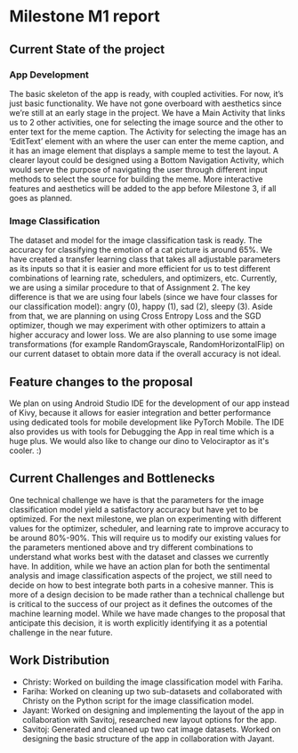 # Milestone M1 report

## Current State of the project

### App Development
The basic skeleton of the app is ready, with coupled activities. For now, it’s just basic functionality. We have not gone overboard with aesthetics since we’re still at an early stage in the project. We have a Main Activity that links us to 2 other activities, one for selecting the image source and the other to enter text for the meme caption. The Activity for selecting the image has an ‘EditText’ element with an where the user can enter the meme caption, and it has an image element that displays a sample meme to test the layout. A clearer layout could be designed using a Bottom Navigation Activity, which would serve the purpose of navigating the user through different input methods to select the source for building the meme. More interactive features and aesthetics will be added to the app before Milestone 3, if all goes as planned.

### Image Classification
The dataset and model for the image classification task is ready. The accuracy for classifying the emotion of a cat picture is around 65%. We have created a transfer learning class that takes all adjustable parameters as its inputs so that it is easier and more efficient for us to test different combinations of learning rate, schedulers, and optimizers, etc. Currently, we are using a similar procedure to that of Assignment 2. The key difference is that we are using four labels (since we have four classes for our classification model): angry (0), happy (1), sad (2), sleepy (3). Aside from that, we are planning on using Cross Entropy Loss and the SGD optimizer, though we may experiment with other optimizers to attain a higher accuracy and lower loss. We are also planning to use some image transformations (for example RandomGrayscale, RandomHorizontalFlip) on our current dataset to obtain more data if the overall accuracy is not ideal.

## Feature changes to the proposal
We plan on using Android Studio IDE for the development of our app instead of Kivy, because it allows for easier integration and better performance using dedicated tools for mobile development like PyTorch Mobile. The IDE also provides us with tools for Debugging the App in real time which is a huge plus.
We would also like to change our dino to Velociraptor as it's cooler. :)

## Current Challenges and Bottlenecks
One technical challenge we have is that the parameters for the image classification model yield a satisfactory accuracy but have yet to be optimized. For the next milestone, we plan on experimenting with different values for the optimizer, scheduler, and learning rate to improve accuracy to be around 80%-90%. This will require us to modify our existing values for the parameters mentioned above and try different combinations to understand what works best with the dataset and classes we currently have.
In addition, while we have an action plan for both the sentimental analysis and image classification aspects of the project, we still need to decide on how to best integrate both parts in a cohesive manner. This is more of a design decision to be made rather than a technical challenge but is critical to the success of our project as it defines the outcomes of the machine learning model. While we have made changes to the proposal that anticipate this decision, it is worth explicitly identifying it as a potential challenge in the near future.

## Work Distribution
- Christy: Worked on building the image classification model with Fariha.
- Fariha: Worked on cleaning up two sub-datasets and collaborated with Christy on the Python script for the image classification model.
- Jayant: Worked on designing and implementing the layout of the app in collaboration with Savitoj, researched new layout options for the app.
- Savitoj: Generated and cleaned up two cat image datasets. Worked on designing the basic structure of the app in collaboration with Jayant.
